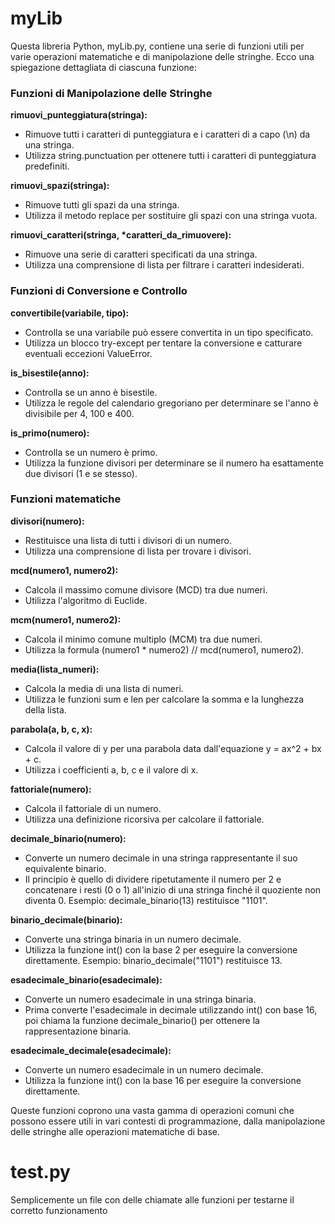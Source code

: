 # myLib
Questa libreria Python, myLib.py, contiene una serie di funzioni utili per varie operazioni matematiche e di manipolazione delle stringhe. Ecco una spiegazione dettagliata di ciascuna funzione:

### Funzioni di Manipolazione delle Stringhe
**rimuovi_punteggiatura(stringa):**
- Rimuove tutti i caratteri di punteggiatura e i caratteri di a capo (\n) da una stringa.
- Utilizza string.punctuation per ottenere tutti i caratteri di punteggiatura predefiniti.

**rimuovi_spazi(stringa):**
- Rimuove tutti gli spazi da una stringa.
- Utilizza il metodo replace per sostituire gli spazi con una stringa vuota.

**rimuovi_caratteri(stringa, \*caratteri_da_rimuovere):**
- Rimuove una serie di caratteri specificati da una stringa.
- Utilizza una comprensione di lista per filtrare i caratteri indesiderati.

### Funzioni di Conversione e Controllo
**convertibile(variabile, tipo):**
- Controlla se una variabile può essere convertita in un tipo specificato.
- Utilizza un blocco try-except per tentare la conversione e catturare eventuali eccezioni ValueError.

**is_bisestile(anno):**
- Controlla se un anno è bisestile.
- Utilizza le regole del calendario gregoriano per determinare se l'anno è divisibile per 4, 100 e 400.

**is_primo(numero):**
- Controlla se un numero è primo.
- Utilizza la funzione divisori per determinare se il numero ha esattamente due divisori (1 e se stesso).

### Funzioni matematiche
**divisori(numero):**
- Restituisce una lista di tutti i divisori di un numero.
- Utilizza una comprensione di lista per trovare i divisori.

**mcd(numero1, numero2):**
- Calcola il massimo comune divisore (MCD) tra due numeri.
- Utilizza l'algoritmo di Euclide.

**mcm(numero1, numero2):**
- Calcola il minimo comune multiplo (MCM) tra due numeri.
- Utilizza la formula (numero1 * numero2) // mcd(numero1, numero2).

**media(lista_numeri):**
- Calcola la media di una lista di numeri.
- Utilizza le funzioni sum e len per calcolare la somma e la lunghezza della lista.
  
**parabola(a, b, c, x):**
- Calcola il valore di y per una parabola data dall'equazione y = ax^2 + bx + c.
- Utilizza i coefficienti a, b, c e il valore di x.

**fattoriale(numero):**
- Calcola il fattoriale di un numero.
- Utilizza una definizione ricorsiva per calcolare il fattoriale.

**decimale_binario(numero):**
- Converte un numero decimale in una stringa rappresentante il suo equivalente binario.
- Il principio è quello di dividere ripetutamente il numero per 2 e concatenare i resti (0 o 1) all'inizio di una stringa finché il quoziente non diventa 0.
Esempio: decimale_binario(13) restituisce "1101".

**binario_decimale(binario):**
- Converte una stringa binaria in un numero decimale.
- Utilizza la funzione int() con la base 2 per eseguire la conversione direttamente.
Esempio: binario_decimale("1101") restituisce 13.

**esadecimale_binario(esadecimale):**
- Converte un numero esadecimale in una stringa binaria.
- Prima converte l'esadecimale in decimale utilizzando int() con base 16, poi chiama la funzione decimale_binario() per ottenere la rappresentazione binaria.

**esadecimale_decimale(esadecimale):**
- Converte un numero esadecimale in un numero decimale.
- Utilizza la funzione int() con la base 16 per eseguire la conversione direttamente.

Queste funzioni coprono una vasta gamma di operazioni comuni che possono essere utili in vari contesti di programmazione, dalla manipolazione delle stringhe alle operazioni matematiche di base.

# test.py
Semplicemente un file con delle chiamate alle funzioni per testarne il corretto funzionamento
